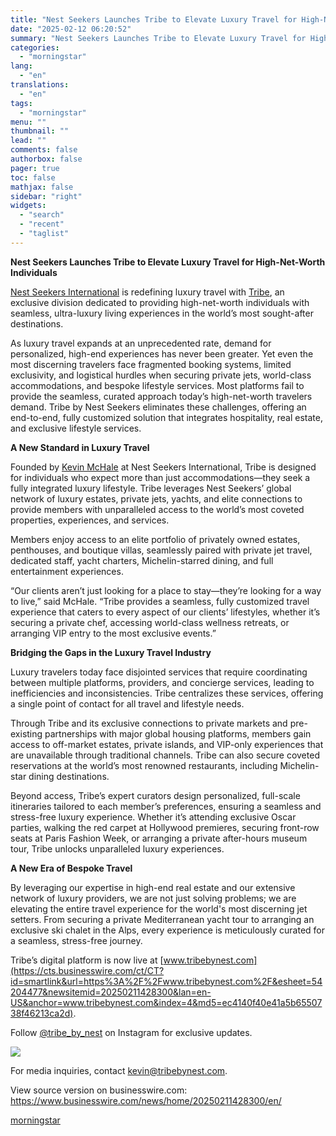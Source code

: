 ```yaml
---
title: "Nest Seekers Launches Tribe to Elevate Luxury Travel for High-Net-Worth Individuals"
date: "2025-02-12 06:20:52"
summary: "Nest Seekers Launches Tribe to Elevate Luxury Travel for High-Net-Worth Individuals Nest Seekers International is redefining luxury travel with Tribe, an exclusive division dedicated to providing high-net-worth individuals with seamless, ultra-luxury living experiences in the world’s most sought-after destinations. As luxury travel expands at an unprecedented rate, demand for personalized,..."
categories:
  - "morningstar"
lang:
  - "en"
translations:
  - "en"
tags:
  - "morningstar"
menu: ""
thumbnail: ""
lead: ""
comments: false
authorbox: false
pager: true
toc: false
mathjax: false
sidebar: "right"
widgets:
  - "search"
  - "recent"
  - "taglist"
---
```


**Nest Seekers Launches Tribe to Elevate Luxury Travel for High-Net-Worth Individuals**

[Nest Seekers International](https://cts.businesswire.com/ct/CT?id=smartlink&url=https%3A%2F%2Fwww.nestseekers.com%2F&esheet=54204477&newsitemid=20250211428300&lan=en-US&anchor=Nest+Seekers+International&index=1&md5=cc8e8c1c75b09d03eac6bc4c8feba7a5) is redefining luxury travel with [Tribe](https://cts.businesswire.com/ct/CT?id=smartlink&url=https%3A%2F%2Fwww.tribebynest.com%2F&esheet=54204477&newsitemid=20250211428300&lan=en-US&anchor=Tribe&index=2&md5=db0f0c31612f3fc5cba8c9dc831f6e46), an exclusive division dedicated to providing high-net-worth individuals with seamless, ultra-luxury living experiences in the world’s most sought-after destinations.

As luxury travel expands at an unprecedented rate, demand for personalized, high-end experiences has never been greater. Yet even the most discerning travelers face fragmented booking systems, limited exclusivity, and logistical hurdles when securing private jets, world-class accommodations, and bespoke lifestyle services. Most platforms fail to provide the seamless, curated approach today’s high-net-worth travelers demand. Tribe by Nest Seekers eliminates these challenges, offering an end-to-end, fully customized solution that integrates hospitality, real estate, and exclusive lifestyle services.

**A New Standard in Luxury Travel**

Founded by [Kevin McHale](https://cts.businesswire.com/ct/CT?id=smartlink&url=https%3A%2F%2Fwww.nestseekers.com%2Fagent%2Fkevin-mchale%2F&esheet=54204477&newsitemid=20250211428300&lan=en-US&anchor=Kevin+McHale&index=3&md5=be5466f0faea6ac475bd0c579cf4d1ba) at Nest Seekers International, Tribe is designed for individuals who expect more than just accommodations—they seek a fully integrated luxury lifestyle. Tribe leverages Nest Seekers’ global network of luxury estates, private jets, yachts, and elite connections to provide members with unparalleled access to the world’s most coveted properties, experiences, and services.

Members enjoy access to an elite portfolio of privately owned estates, penthouses, and boutique villas, seamlessly paired with private jet travel, dedicated staff, yacht charters, Michelin-starred dining, and full entertainment experiences.

“Our clients aren’t just looking for a place to stay—they’re looking for a way to live,” said McHale. “Tribe provides a seamless, fully customized travel experience that caters to every aspect of our clients’ lifestyles, whether it’s securing a private chef, accessing world-class wellness retreats, or arranging VIP entry to the most exclusive events.”

**Bridging the Gaps in the Luxury Travel Industry**

Luxury travelers today face disjointed services that require coordinating between multiple platforms, providers, and concierge services, leading to inefficiencies and inconsistencies. Tribe centralizes these services, offering a single point of contact for all travel and lifestyle needs.

Through Tribe and its exclusive connections to private markets and pre-existing partnerships with major global housing platforms, members gain access to off-market estates, private islands, and VIP-only experiences that are unavailable through traditional channels. Tribe can also secure coveted reservations at the world’s most renowned restaurants, including Michelin-star dining destinations.

Beyond access, Tribe’s expert curators design personalized, full-scale itineraries tailored to each member’s preferences, ensuring a seamless and stress-free luxury experience. Whether it’s attending exclusive Oscar parties, walking the red carpet at Hollywood premieres, securing front-row seats at Paris Fashion Week, or arranging a private after-hours museum tour, Tribe unlocks unparalleled luxury experiences.

**A New Era of Bespoke Travel**

By leveraging our expertise in high-end real estate and our extensive network of luxury providers, we are not just solving problems; we are elevating the entire travel experience for the world's most discerning jet setters. From securing a private Mediterranean yacht tour to arranging an exclusive ski chalet in the Alps, every experience is meticulously curated for a seamless, stress-free journey.

Tribe’s digital platform is now live at [www.tribebynest.com](https://cts.businesswire.com/ct/CT?id=smartlink&url=https%3A%2F%2Fwww.tribebynest.com%2F&esheet=54204477&newsitemid=20250211428300&lan=en-US&anchor=www.tribebynest.com&index=4&md5=ec4140f40e41a5b6550738f46213ca2d).

Follow [@tribe\_by\_nest](https://cts.businesswire.com/ct/CT?id=smartlink&url=https%3A%2F%2Fwww.instagram.com%2Ftribe_by_nest%2F&esheet=54204477&newsitemid=20250211428300&lan=en-US&anchor=%40tribe_by_nest&index=5&md5=0a253dbaf8f1685e63dddda76ed26e2e) on Instagram for exclusive updates.

 ![](https://cts.businesswire.com/ct/CT?id=bwnews&sty=20250211428300r1&sid=mstr3&distro=nx&lang=en)

For media inquiries, contact [kevin@tribebynest.com](mailto:kevin@tribebynest.com).

View source version on businesswire.com: <https://www.businesswire.com/news/home/20250211428300/en/>

[morningstar](https://www.morningstar.com/news/business-wire/20250211428300/nest-seekers-launches-tribe-to-elevate-luxury-travel-for-high-net-worth-individuals)
